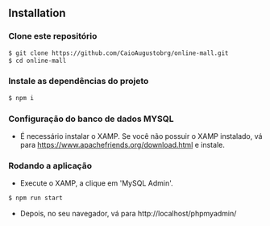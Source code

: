 ## Installation

### Clone este repositório

```bash
$ git clone https://github.com/CaioAugustobrg/online-mall.git
$ cd online-mall
```
### Instale as dependências do projeto

```bash
$ npm i 
```

### Configuração do banco de dados MYSQL

 - É necessário instalar o XAMP. Se você não possuir o XAMP instalado, vá para https://www.apachefriends.org/download.html e instale.

### Rodando a aplicação

 - Execute o XAMP, a clique em 'MySQL Admin'. 

```bash
$ npm run start
```
 - Depois, no seu navegador, vá para http://localhost/phpmyadmin/
